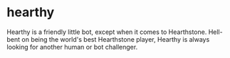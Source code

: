 # hearthy
Hearthy is a friendly little bot, except when it comes to Hearthstone. Hell-bent on being the world's best Hearthstone player, Hearthy is always looking for another human or bot challenger.
